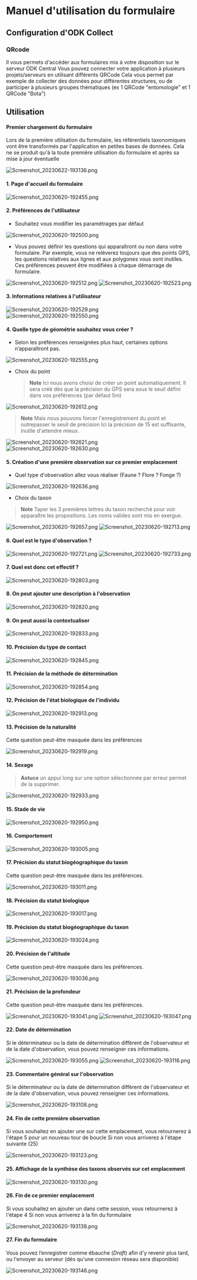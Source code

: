 # Manuel d'utilisation du formulaire
## Configuration d'ODK Collect
### QRcode
Il vous permets d'accéder aux formulaires mis à votre disposition sur le serveur ODK Central
Vous pouvez connecter votre application à plusieurs projets/serveurs en utilisant différents QRCode
Cela vous permet par exemple de collecter des données pour différentes structures, ou de participer à plusieurs groupes thématiques (ex 1 QRCode "entomologie" et 1 QRCode "Bota")
## Utilisation
#### Premier chargement du formulaire
Lors de la première utilisation du formulaire, les référentiels taxonomiques vont être transformés par l'application en petites bases de données.
Cela ne se produit qu'à la toute première utilisation du formulaire et après sa mise à jour éventuelle

![Screenshot_20230622-193136.png](images_logos/capture_d_ecrans/Screenshot_20230622-193136.png)

#### 1. Page d'accueil du formulaire

![Screenshot_20230620-192455.png](images_logos/capture_d_ecrans/Screenshot_20230620-192455.png)

#### 2. Préférences de l'utilisateur
* Souhaitez vous modifier les paramétrages par défaut

![Screenshot_20230620-192500.png](images_logos/capture_d_ecrans/Screenshot_20230620-192500.png)
* Vous pouvez définir les questions qui apparaîtront ou non dans votre formulaire.
Par exemple, vous ne relèverez toujours que des points GPS, les questions relatives aux lignes et aux polygones vous sont inutiles.
Ces préférences peuvent être modifiées à chaque démarrage de formulaire.

![Screenshot_20230620-192512.png](images_logos/capture_d_ecrans/Screenshot_20230620-192512.png)
![Screenshot_20230620-192523.png](images_logos/capture_d_ecrans/Screenshot_20230620-192523.png)

#### 3. Informations relatives à l'utilisateur

![Screenshot_20230620-192529.png](images_logos/capture_d_ecrans/Screenshot_20230620-192529.png)
![Screenshot_20230620-192550.png](images_logos/capture_d_ecrans/Screenshot_20230620-192550.png)

#### 4. Quelle type de géométrie souhaitez vous créer ?
* Selon les préférences renseignées plus haut, certaines options n’apparaîtront pas.

![Screenshot_20230620-192555.png](images_logos/capture_d_ecrans/Screenshot_20230620-192555.png)

* Choix du point
    > **Note**
    > Ici nous avons choisi de créer un point automatiquement.
    > Il sera créé dés que la précision du GPS sera sous le seuil défini dans vos préférences (par défaut 5m)

![Screenshot_20230620-192612.png](images_logos/capture_d_ecrans/Screenshot_20230620-192612.png)

> **Note**
> Mais nous pouvons forcer l'enregistrement du point et outrepasser le seuil de précision
> Ici la précision de 15 est suffisante, inutile d'attendre mieux.

![Screenshot_20230620-192621.png](images_logos/capture_d_ecrans/Screenshot_20230620-192621.png)
![Screenshot_20230620-192630.png](images_logos/capture_d_ecrans/Screenshot_20230620-192630.png)

#### 5. Création d'une première observation sur ce premier emplacement
* Quel type d'observation allez vous réaliser (Faune ? Flore ? Fonge ?)

![Screenshot_20230620-192636.png](images_logos/capture_d_ecrans/Screenshot_20230620-192636.png)

* Choix du taxon
> **Note**
> Taper les 3 premières lettres du taxon recherché pour voir apparaître les propositions.
> Les noms valides sont mis en exergue.

![Screenshot_20230620-192657.png](images_logos/capture_d_ecrans/Screenshot_20230620-192657.png)
![Screenshot_20230620-192713.png](images_logos/capture_d_ecrans/Screenshot_20230620-192713.png)

#### 6. Quel est le type d'observation ?

![Screenshot_20230620-192721.png](images_logos/capture_d_ecrans/Screenshot_20230620-192721.png)
![Screenshot_20230620-192733.png](images_logos/capture_d_ecrans/Screenshot_20230620-192733.png)

#### 7. Quel est donc cet effectif ?

![Screenshot_20230620-192803.png](images_logos/capture_d_ecrans/Screenshot_20230620-192803.png)

#### 8. On peut ajouter une description à l'observation

![Screenshot_20230620-192820.png](images_logos/capture_d_ecrans/Screenshot_20230620-192820.png)

#### 9. On peut aussi la contextualiser

![Screenshot_20230620-192833.png](images_logos/capture_d_ecrans/Screenshot_20230620-192833.png)

#### 10. Précision du type de contact

![Screenshot_20230620-192845.png](images_logos/capture_d_ecrans/Screenshot_20230620-192845.png)

#### 11. Précision de la méthode de détermination

![Screenshot_20230620-192854.png](images_logos/capture_d_ecrans/Screenshot_20230620-192854.png)

#### 12. Précision de l'état biologique de l'individu

![Screenshot_20230620-192913.png](images_logos/capture_d_ecrans/Screenshot_20230620-192913.png)

#### 13. Précision de la naturalité
Cette question peut-être masquée dans les préférences

![Screenshot_20230620-192919.png](images_logos/capture_d_ecrans/Screenshot_20230620-192919.png)

#### 14. Sexage
> **Astuce**
> un appui long sur une option sélectionnée par erreur permet de la supprimer.

![Screenshot_20230620-192933.png](images_logos/capture_d_ecrans/Screenshot_20230620-192933.png)

#### 15. Stade de vie

![Screenshot_20230620-192950.png](images_logos/capture_d_ecrans/Screenshot_20230620-192950.png)

#### 16. Comportement

![Screenshot_20230620-193005.png](images_logos/capture_d_ecrans/Screenshot_20230620-193005.png)

#### 17. Précision du statut biogéographique du taxon
Cette question peut-être masquée dans les préférences.

![Screenshot_20230620-193011.png](images_logos/capture_d_ecrans/Screenshot_20230620-193011.png)

#### 18. Précision du statut biologique

![Screenshot_20230620-193017.png](images_logos/capture_d_ecrans/Screenshot_20230620-193017.png)

#### 19. Précision du statut biogéographique du taxon

![Screenshot_20230620-193024.png](images_logos/capture_d_ecrans/Screenshot_20230620-193024.png)

#### 20. Précision de l'altitude
Cette question peut-être masquée dans les préférences.


![Screenshot_20230620-193036.png](images_logos/capture_d_ecrans/Screenshot_20230620-193036.png)

#### 21. Précision de la profondeur
Cette question peut-être masquée dans les préférences.

![Screenshot_20230620-193041.png](images_logos/capture_d_ecrans/Screenshot_20230620-193041.png)
![Screenshot_20230620-193047.png](images_logos/capture_d_ecrans/Screenshot_20230620-193047.png)

#### 22. Date de détermination
Si le déterminateur ou la date de détermination diffèrent de l'observateur et de la date d'observation, vous pouvez renseigner ces informations.

![Screenshot_20230620-193055.png](images_logos/capture_d_ecrans/Screenshot_20230620-193055.png)
![Screenshot_20230620-193116.png](images_logos/capture_d_ecrans/Screenshot_20230620-193116.png)
#### 23. Commentaire général sur l'observation
Si le déterminateur ou la date de détermination diffèrent de l'observateur et de la date d'observation, vous pouvez renseigner ces informations.


![Screenshot_20230620-193108.png](images_logos/capture_d_ecrans/Screenshot_20230620-193108.png)

#### 24. Fin de cette première observation
Si vous souhaitez en ajouter une sur cette emplacement, vous retournerez à l'étape 5 pour un nouveau tour de boucle
Si non vous arriverez à l'étape suivante (25)

![Screenshot_20230620-193123.png](images_logos/capture_d_ecrans/Screenshot_20230620-193123.png)

#### 25. Affichage de la synthèse des taxons observés sur cet emplacement

![Screenshot_20230620-193130.png](images_logos/capture_d_ecrans/Screenshot_20230620-193130.png)

#### 26. Fin de ce premier emplacement
Si vous souhaitez en ajouter un dans cette session, vous retournerez à l'étape 4
Si non vous arriverez à la fin du formulaire

![Screenshot_20230620-193138.png](images_logos/capture_d_ecrans/Screenshot_20230620-193138.png)

#### 27. Fin du formulaire
Vous pouvez l’enregistrer comme ébauche (_Draft_) afin d'y revenir plus tard, 
ou l'envoyer au serveur (dés qu'une connexion réseau sera disponible)

![Screenshot_20230620-193146.png](images_logos/capture_d_ecrans/Screenshot_20230620-193146.png)
